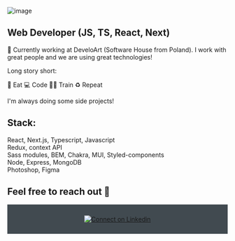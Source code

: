 ![image](https://user-images.githubusercontent.com/109315248/222006798-47d8302c-dfb0-42ce-bf38-2c6761ad019c.png)


## Web Developer (JS, TS, React, Next)

🔭 Currently working at DeveloArt (Software House from Poland). I work with great people and we are using great technologies! 


Long story short:

🥑 Eat 💻 Code 💪🏽 Train ♻️ Repeat


I'm always doing some side projects!

  ## Stack: 
React, Next.js, Typescript, Javascript<br>
Redux, context API<br>
Sass modules, BEM, Chakra, MUI, Styled-components<br>
Node, Express, MongoDB<br>
Photoshop, Figma<br>

  ##  Feel free to reach out 💬

<div align="center" style="background:#414a50; padding: 25px 0;">
     <a href="https://www.linkedin.com/in/piotr-andrzejewski-6241751a3/">
        <img src="https://raw.githubusercontent.com/Iwi4a/iwi4a/master/assets/linkedin.svg" alt="Connect on Linkedin">
    </a>
</div>
